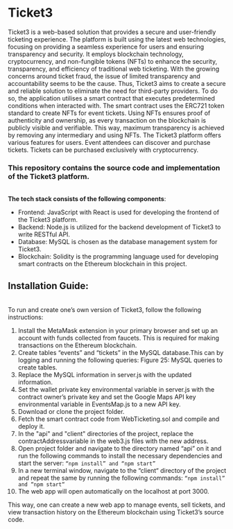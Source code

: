 # Ticket3

Ticket3 is a web-based solution that provides a secure and user-friendly ticketing experience. The platform is built using the latest web technologies, focusing on providing a seamless experience for users and ensuring transparency and security. It employs blockchain technology, cryptocurrency, and non-fungible tokens (NFTs) to enhance the security, transparency, and efficiency of traditional web ticketing.
With the growing concerns around ticket fraud, the issue of limited transparency and accountability seems to be the cause. Thus, Ticket3 aims to create a secure and reliable solution to eliminate the need for third-party providers. To do so, the application utilises a smart contract that executes predetermined conditions when interacted with. The smart contract uses the ERC721 token standard to create NFTs for event tickets. Using NFTs ensures proof of authenticity and ownership, as every transaction on the blockchain is publicly visible and verifiable. This way, maximum transparency is achieved by removing any intermediary and using NFTs.
The Ticket3 platform offers various features for users. Event attendees can discover and purchase tickets. Tickets can be purchased exclusively with cryptocurrency.

### This repository contains the source code and implementation of the Ticket3 platform.

<br /> **The tech stack consists of the following components**:
- Frontend: JavaScript with React is used for developing the frontend of the Ticket3 platform.
- Backend: Node.js is utilized for the backend development of Ticket3 to write RESTful API. 
- Database: MySQL is chosen as the database management system for Ticket3. 
- Blockchain: Solidity is the programming language used for developing smart contracts on the Ethereum blockchain in this project. 

## Installation Guide:

<br /> To run and create one’s own version of Ticket3, follow the following instructions:
1. Install the MetaMask extension in your primary browser and set up an account with funds collected from faucets. This is required for making transactions on the Ethereum blockchain.
2. Create tables “events” and “tickets” in the MySQL database.This can by logging and running the following queries:
Figure 25: MySQL queries to create tables.
3. Replace the MySQL information in server.js with the updated information.
4. Set the wallet private key environmental variable in server.js with the contract owner’s private key and set the Google Maps API key environmental variable in EventsMap.js to a new API key.
5. Download or clone the project folder.
6. Fetch the smart contract code from WebTicketing.sol and compile and deploy it.
7. In the "api" and "client" directories of the project, replace the contractAddressvariable in the web3.js files with the new address.
8. Open project folder and navigate to the directory named “api” on it and run the following commands to install the necessary dependencies and start the server:
`“npm install” and “npm start”`
9. In a new terminal window, navigate to the “client“ directory of the project and repeat the same by running the following commands: `“npm install” and “npm start“`
10. The web app will open automatically on the localhost at port 3000.

 
This way, one can create a new web app to manage events, sell tickets, and view transaction history on the Ethereum blockchain using Ticket3’s source code.
